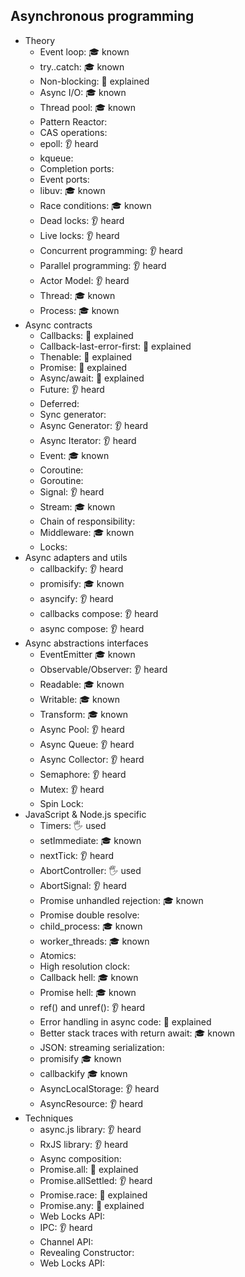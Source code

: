 ## Asynchronous programming

- Theory
  - Event loop: 🎓 known
  - try..catch: 🎓 known
  - Non-blocking: 🙋 explained
  - Async I/O: 🎓 known
  - Thread pool: 🎓 known
  - Pattern Reactor:
  - CAS operations:
  - epoll: 👂 heard
  - kqueue:
  - Completion ports:
  - Event ports:
  - libuv: 🎓 known
  - Race conditions: 🎓 known
  - Dead locks: 👂 heard
  - Live locks: 👂 heard
  - Concurrent programming: 👂 heard
  - Parallel programming: 👂 heard
  - Actor Model: 👂 heard
  - Thread: 🎓 known
  - Process: 🎓 known
- Async contracts
  - Callbacks: 🙋 explained
  - Callback-last-error-first: 🙋 explained
  - Thenable: 🙋 explained
  - Promise: 🙋 explained
  - Async/await: 🙋 explained
  - Future: 👂 heard
  - Deferred:
  - Sync generator:
  - Async Generator: 👂 heard
  - Async Iterator: 👂 heard
  - Event: 🎓 known
  - Coroutine:
  - Goroutine:
  - Signal: 👂 heard
  - Stream: 🎓 known
  - Chain of responsibility:
  - Middleware: 🎓 known
  - Locks:
- Async adapters and utils
  - callbackify: 👂 heard
  - promisify: 🎓 known
  - asyncify: 👂 heard
  - callbacks compose: 👂 heard
  - async compose: 👂 heard
- Async abstractions interfaces
  - EventEmitter 🎓 known
  - Observable/Observer: 👂 heard
  - Readable: 🎓 known
  - Writable: 🎓 known
  - Transform: 🎓 known
  - Async Pool: 👂 heard
  - Async Queue: 👂 heard
  - Async Collector: 👂 heard
  - Semaphore: 👂 heard
  - Mutex: 👂 heard
  - Spin Lock:
- JavaScript & Node.js specific
  - Timers: 🖐️ used
  - setImmediate: 🎓 known
  - nextTick: 👂 heard
  - AbortController: 🖐️ used
  - AbortSignal: 👂 heard
  - Promise unhandled rejection: 🎓 known
  - Promise double resolve:
  - child_process: 🎓 known
  - worker_threads: 🎓 known
  - Atomics:
  - High resolution clock:
  - Callback hell: 🎓 known
  - Promise hell: 🎓 known
  - ref() and unref(): 👂 heard
  - Error handling in async code: 🙋 explained
  - Better stack traces with return await: 🎓 known
  - JSON: streaming serialization:
  - promisify 🎓 known
  - callbackify 🎓 known
  - AsyncLocalStorage: 👂 heard
  - AsyncResource: 👂 heard
- Techniques
  - async.js library: 👂 heard
  - RxJS library: 👂 heard
  - Async composition: 
  - Promise.all: 🙋 explained
  - Promise.allSettled: 👂 heard
  - Promise.race: 🙋 explained
  - Promise.any: 🙋 explained
  - Web Locks API:
  - IPC: 👂 heard
  - Channel API:
  - Revealing Constructor:
  - Web Locks API:
